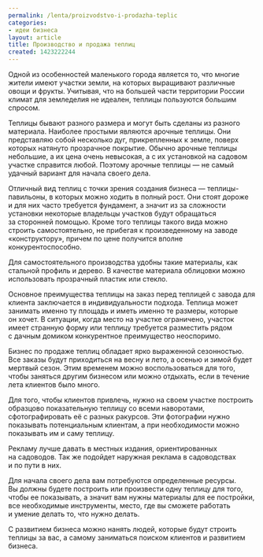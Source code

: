 ```yaml
---
permalink: /lenta/proizvodstvo-i-prodazha-teplic
categories:
- идеи бизнеса
layout: article
title: Производство и продажа теплиц
created: 1423222244
---
```

Одной из особенностей маленького города является то, что многие жители имеют участки земли, на которых выращивают различные овощи и фрукты. Учитывая, что на большей части территории России климат для земледелия не идеален, теплицы пользуются большим спросом.

Теплицы бывают разного размера и могут быть сделаны из разного материала. Наиболее простыми являются арочные теплицы. Они представляю собой несколько дуг, прикрепленных к земле, поверх которых натянуто прозрачное покрытие. Обычно арочные теплицы небольшие, а их цена очень невысокая, а с их установкой на садовом участке справится любой. Поэтому арочные теплицы — не самый удачный вариант для начала своего дела.

Отличный вид теплиц с точки зрения создания бизнеса — теплицы-павильоны, в которых можно ходить в полный рост. Они стоят дороже и для них часто требуется фундамент, а значит из за сложности установки некоторые владельцы участков будут обращаться за сторонней помощью. Кроме того теплицы такого вида можно строить самостоятельно, не прибегая к произведенному на заводе «конструктору», причем по цене получится вполне конкурентоспособно.

Для самостоятельного производства удобны такие материалы, как стальной профиль и дерево. В качестве материала облицовки можно использовать прозрачный пластик или стекло.

Основное преимущества теплицы на заказ перед теплицей с завода для клиента заключается в индивидуальности подхода. Теплица может занимать именно ту площадь и иметь именно те размеры, которые он хочет. В ситуации, когда место на участке ограничено, участок имеет странную форму или теплицу требуется разместить рядом с дачным домиком конкурентное преимущество неоспоримо.

Бизнес по продаже теплиц обладает ярко выраженной сезонностью. Все заказы будут приходиться на весну и лето, а осенью и зимой будет мертвый сезон. Этим временем можно воспользоваться для того, чтобы заняться другим бизнесом или можно отдыхать, если в течение лета клиентов было много.

Для того, чтобы клиентов привлечь, нужно на своем участке построить образцово показательную теплицу со всеми наворотами, сфотографировать её с разных ракурсов. Эти фотографии нужно показывать потенциальным клиентам, а при необходимости можно показывать им и саму теплицу.

Рекламу лучше давать в местных издания, ориентированных на садоводов. Так же подойдет наружная реклама в садоводствах и по пути в них.

Для начала своего дела вам потребуются определенные ресурсы. Вы должны будете построить или произвести одну теплицу для того, чтобы ее показывать, а значит вам нужны материалы для ее постройки, все необходимые инструменты, место, где вы сможете работать и умение делать то, что нужно делать.

С развитием бизнеса можно нанять людей, которые будут строить теплицы за вас, а самому заниматься поиском клиентов и развитием бизнеса.
